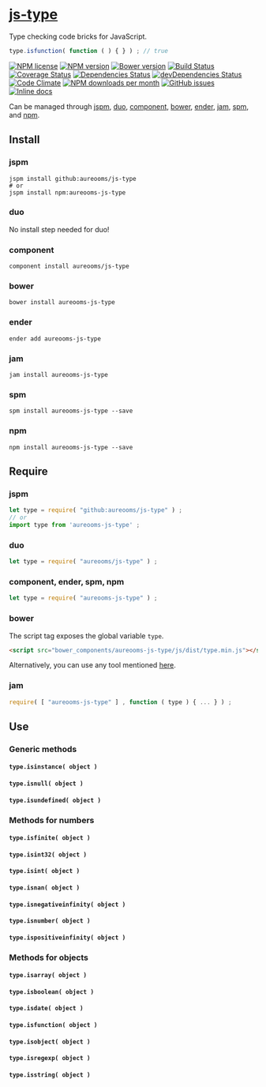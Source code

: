 [js-type](http://aureooms.github.io/js-type)
==

Type checking code bricks for JavaScript.

```js
type.isfunction( function ( ) { } ) ; // true
```

[![NPM license](http://img.shields.io/npm/l/aureooms-js-type.svg?style=flat)](https://raw.githubusercontent.com/aureooms/js-type/master/LICENSE)
[![NPM version](http://img.shields.io/npm/v/aureooms-js-type.svg?style=flat)](https://www.npmjs.org/package/aureooms-js-type)
[![Bower version](http://img.shields.io/bower/v/aureooms-js-type.svg?style=flat)](http://bower.io/search/?q=aureooms-js-type)
[![Build Status](http://img.shields.io/travis/aureooms/js-type.svg?style=flat)](https://travis-ci.org/aureooms/js-type)
[![Coverage Status](http://img.shields.io/coveralls/aureooms/js-type.svg?style=flat)](https://coveralls.io/r/aureooms/js-type)
[![Dependencies Status](http://img.shields.io/david/aureooms/js-type.svg?style=flat)](https://david-dm.org/aureooms/js-type#info=dependencies)
[![devDependencies Status](http://img.shields.io/david/dev/aureooms/js-type.svg?style=flat)](https://david-dm.org/aureooms/js-type#info=devDependencies)
[![Code Climate](http://img.shields.io/codeclimate/github/aureooms/js-type.svg?style=flat)](https://codeclimate.com/github/aureooms/js-type)
[![NPM downloads per month](http://img.shields.io/npm/dm/aureooms-js-type.svg?style=flat)](https://www.npmjs.org/package/aureooms-js-type)
[![GitHub issues](http://img.shields.io/github/issues/aureooms/js-type.svg?style=flat)](https://github.com/aureooms/js-type/issues)
[![Inline docs](http://inch-ci.org/github/aureooms/js-type.svg?branch=master&style=shields)](http://inch-ci.org/github/aureooms/js-type)

Can be managed through [jspm](https://github.com/jspm/jspm-cli),
[duo](https://github.com/duojs/duo),
[component](https://github.com/componentjs/component),
[bower](https://github.com/bower/bower),
[ender](https://github.com/ender-js/Ender),
[jam](https://github.com/caolan/jam),
[spm](https://github.com/spmjs/spm),
and [npm](https://github.com/npm/npm).

## Install

### jspm
```terminal
jspm install github:aureooms/js-type
# or
jspm install npm:aureooms-js-type
```
### duo
No install step needed for duo!

### component
```terminal
component install aureooms/js-type
```

### bower
```terminal
bower install aureooms-js-type
```

### ender
```terminal
ender add aureooms-js-type
```

### jam
```terminal
jam install aureooms-js-type
```

### spm
```terminal
spm install aureooms-js-type --save
```

### npm
```terminal
npm install aureooms-js-type --save
```

## Require
### jspm
```js
let type = require( "github:aureooms/js-type" ) ;
// or
import type from 'aureooms-js-type' ;
```
### duo
```js
let type = require( "aureooms/js-type" ) ;
```

### component, ender, spm, npm
```js
let type = require( "aureooms-js-type" ) ;
```

### bower
The script tag exposes the global variable `type`.
```html
<script src="bower_components/aureooms-js-type/js/dist/type.min.js"></script>
```
Alternatively, you can use any tool mentioned [here](http://bower.io/docs/tools/).

### jam
```js
require( [ "aureooms-js-type" ] , function ( type ) { ... } ) ;
```

## Use

### Generic methods

#### `type.isinstance( object )`
#### `type.isnull( object )`
#### `type.isundefined( object )`

### Methods for numbers

#### `type.isfinite( object )`
#### `type.isint32( object )`
#### `type.isint( object )`
#### `type.isnan( object )`
#### `type.isnegativeinfinity( object )`
#### `type.isnumber( object )`
#### `type.ispositiveinfinity( object )`

### Methods for objects

#### `type.isarray( object )`
#### `type.isboolean( object )`
#### `type.isdate( object )`
#### `type.isfunction( object )`
#### `type.isobject( object )`
#### `type.isregexp( object )`
#### `type.isstring( object )`
